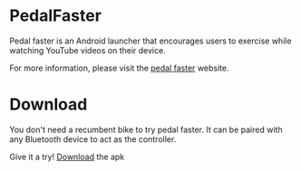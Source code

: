 # PedalFaster
Pedal faster is an Android launcher that encourages users to exercise while watching YouTube videos on their device.

For more information, please visit the [pedal faster](https://sites.google.com/view/pedalfaster) website.

# Download
You don't need a recumbent bike to try pedal faster.  It can be paired with any Bluetooth device to act as the controller.

Give it a try!  [Download](release/app-release.apk) the apk
